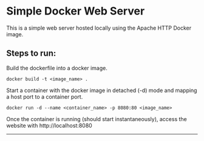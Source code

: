 # Simple Docker Web Server
This is a simple web server hosted locally using the Apache HTTP Docker image.

## Steps to run:
Build the dockerfile into a docker image.
```
docker build -t <image_name> .
```
Start a container with the docker image in detached (-d) mode and mapping a host port to a container port.
```
docker run -d --name <container_name> -p 8080:80 <image_name>
```
Once the container is running (should start instantaneously), access the website with http://localhost:8080
___
